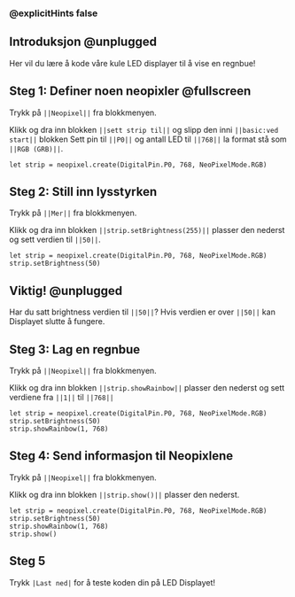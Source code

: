 ### @explicitHints false

## Introduksjon @unplugged
Her vil du lære å kode våre kule LED displayer til å vise en regnbue!


## Steg 1: Definer noen neopixler @fullscreen
 Trykk på ``||Neopixel||`` fra blokkmenyen.

 Klikk og dra inn blokken ``||sett strip til||`` og slipp den inni ``||basic:ved start||`` blokken
 Sett pin til ``||P0||`` og antall LED til ``||768||`` la format stå som ``||RGB (GRB)||``.
```blocks
let strip = neopixel.create(DigitalPin.P0, 768, NeoPixelMode.RGB)
```


## Steg 2: Still inn lysstyrken
Trykk på ``||Mer||`` fra blokkmenyen.

Klikk og dra inn blokken ``||strip.setBrightness(255)||`` plasser den nederst og sett verdien til ``||50||``.
```blocks
let strip = neopixel.create(DigitalPin.P0, 768, NeoPixelMode.RGB)
strip.setBrightness(50)
```
## Viktig! @unplugged
Har du satt brightness verdien til ``||50||``? Hvis verdien er over ``||50||`` kan Displayet slutte å fungere.

## Steg 3: Lag en regnbue
Trykk på ``||Neopixel||`` fra blokkmenyen.

Klikk og dra inn blokken ``||strip.showRainbow||`` plasser den nederst og sett verdiene fra ``||1||`` til ``||768||`` 
```blocks
let strip = neopixel.create(DigitalPin.P0, 768, NeoPixelMode.RGB)
strip.setBrightness(50)
strip.showRainbow(1, 768)
```

## Steg 4: Send informasjon til Neopixlene
Trykk på ``||Neopixel||`` fra blokkmenyen.

 Klikk og dra inn blokken ``||strip.show()||`` plasser den nederst.
```blocks
let strip = neopixel.create(DigitalPin.P0, 768, NeoPixelMode.RGB)
strip.setBrightness(50)
strip.showRainbow(1, 768)
strip.show()
```

## Steg 5
Trykk ``|Last ned|`` for å teste koden din på LED Displayet!